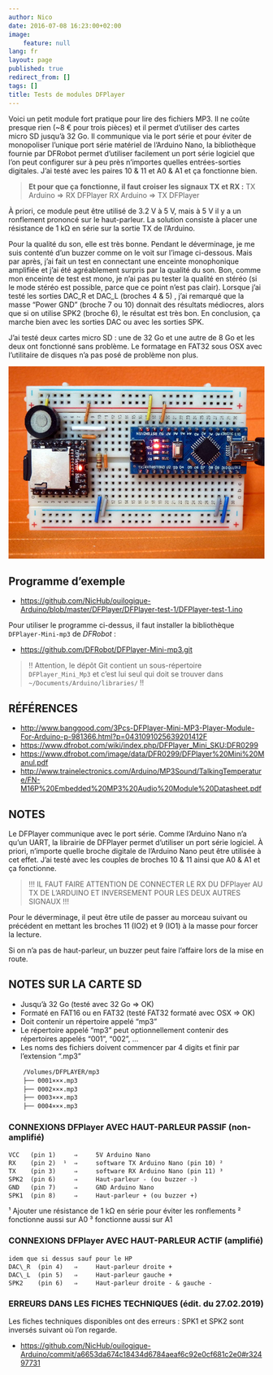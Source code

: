 ```yaml
---
author: Nico
date: 2016-07-08 16:23:00+02:00
image:
    feature: null
lang: fr
layout: page
published: true
redirect_from: []
tags: []
title: Tests de modules DFPlayer
---
```


Voici un petit module fort pratique pour lire des fichiers MP3.
Il ne coûte presque rien (~8 € pour trois pièces) et il permet d’utiliser des cartes micro SD jusqu’à 32 Go.
Il communique via le port série et pour éviter de monopoliser l’unique port série matériel de l’Arduino Nano, la bibliothèque fournie par DFRobot permet d’utiliser facilement un port série logiciel que l’on peut configurer sur à peu près n’importes quelles entrées-sorties digitales.
J’ai testé avec les paires 10 & 11 et A0 & A1 et ça fonctionne bien.

> **Et pour que ça fonctionne, il faut croiser les signaux TX et RX :**
> TX Arduino ⇒ RX DFPlayer
> RX Arduino ⇒ TX DFPlayer

À priori, ce module peut être utilisé de 3.2 V à 5 V, mais à 5 V il y a un ronflement prononcé sur le haut-parleur.
La solution consiste à placer une résistance de 1 kΩ en série sur la sortie TX de l’Arduino.

Pour la qualité du son, elle est très bonne.
Pendant le déverminage, je me suis contenté d’un buzzer comme on le voit sur l’image ci-dessous.
Mais par après, j’ai fait un test en connectant une enceinte monophonique amplifiée et j’ai été agréablement surpris par la qualité du son.
Bon, comme mon enceinte de test est mono, je n’ai pas pu tester la qualité en stéréo (si le mode stéréo est possible, parce que ce point n’est pas clair).
Lorsque j’ai testé les sorties DAC_R et DAC_L (broches 4 & 5) , j’ai remarqué que la masse “Power GND” (broche 7 ou 10) donnait des résultats médiocres, alors que si on utilise SPK2 (broche 6), le résultat est très bon.
En conclusion, ça marche bien avec les sorties DAC ou avec les sorties SPK.

J’ai testé deux cartes micro SD : une de 32 Go et une autre de 8 Go et les deux ont fonctionné sans problème.
Le formatage en FAT32 sous OSX avec l’utilitaire de disques n’a pas posé de problème non plus.

[![Test d’un module DFPlayer avec un Arduino nano][img_1]][img_1]

[img_1]: ../files/2016-07-08-tests_DFPlayer/images/2016-07-08-tests_DFPlayer_001_lowres.jpg

## Programme d’exemple

-   <https://github.com/NicHub/ouilogique-Arduino/blob/master/DFPlayer/DFPlayer-test-1/DFPlayer-test-1.ino>

Pour utiliser le programme ci-dessus, il faut installer la bibliothèque `DFPlayer-Mini-mp3` de *DFRobot* :

-   <https://github.com/DFRobot/DFPlayer-Mini-mp3.git>

> !! Attention, le dépôt Git contient un sous-répertoire `DFPlayer_Mini_Mp3` et c’est lui seul qui doit se trouver dans `~/Documents/Arduino/libraries/` !!

## RÉFÉRENCES

-   <http://www.banggood.com/3Pcs-DFPlayer-Mini-MP3-Player-Module-For-Arduino-p-981366.html?p=0431091025639201412F>
-   <https://www.dfrobot.com/wiki/index.php/DFPlayer_Mini_SKU:DFR0299>
-   <https://www.dfrobot.com/image/data/DFR0299/DFPlayer%20Mini%20Manul.pdf>
-   <http://www.trainelectronics.com/Arduino/MP3Sound/TalkingTemperature/FN-M16P%20Embedded%20MP3%20Audio%20Module%20Datasheet.pdf>

## NOTES

Le DFPlayer communique avec le port série.
Comme l’Arduino Nano n’a qu’un UART, la librairie de DFPlayer permet d’utiliser un port série logiciel.
À priori, n’importe quelle broche digitale de l’Arduino Nano peut être utilisée à cet effet.
J’ai testé avec les couples de broches 10 & 11 ainsi que A0 & A1 et ça fonctionne.

> !!! IL FAUT FAIRE ATTENTION DE CONNECTER LE RX DU DFPlayer AU TX DE L’ARDUINO ET INVERSEMENT POUR LES DEUX AUTRES SIGNAUX !!!

Pour le déverminage, il peut être utile de passer au morceau suivant ou précédent en mettant les broches 11 (IO2) et 9 (IO1) à la masse pour forcer la lecture.

Si on n’a pas de haut-parleur, un buzzer peut faire l’affaire lors de la mise en route.

## NOTES SUR LA CARTE SD

-   Jusqu’à 32 Go (testé avec 32 Go ⇒ OK)
-   Formaté en FAT16 ou en FAT32 (testé FAT32 formaté avec OSX ⇒ OK)
-   Doit contenir un répertoire appelé “mp3”
-   Le répertoire appelé “mp3” peut optionnellement contenir des répertoires appelés “001”, “002”, ...
-   Les noms des fichiers doivent commencer par 4 digits et finir par l’extension “.mp3”

```bash
	/Volumes/DFPLAYER/mp3
	├── 0001×××.mp3
	├── 0002×××.mp3
	├── 0003×××.mp3
	├── 0004×××.mp3
```

### CONNEXIONS DFPlayer AVEC HAUT-PARLEUR PASSIF (non-amplifié)

    VCC   (pin 1)     ⇒     5V Arduino Nano
    RX    (pin 2)  ¹  ⇒     software TX Arduino Nano (pin 10) ²
    TX    (pin 3)     ⇒     software RX Arduino Nano (pin 11) ³
    SPK2  (pin 6)     ⇒     Haut-parleur - (ou buzzer -)
    GND   (pin 7)     ⇒     GND Arduino Nano
    SPK1  (pin 8)     ⇒     Haut-parleur + (ou buzzer +)

¹ Ajouter une résistance de 1 kΩ en série pour éviter les ronflements
² fonctionne aussi sur A0
³ fonctionne aussi sur A1

### CONNEXIONS DFPlayer AVEC HAUT-PARLEUR ACTIF (amplifié)

    idem que si dessus sauf pour le HP
    DAC\_R  (pin 4)   ⇒     Haut-parleur droite +
    DAC\_L  (pin 5)   ⇒     Haut-parleur gauche +
    SPK2    (pin 6)   ⇒     Haut-parleur droite - & gauche -

### ERREURS DANS LES FICHES TECHNIQUES (édit. du 27.02.2019)

Les fiches techniques disponibles ont des erreurs :
SPK1 et SPK2 sont inversés suivant où l’on regarde.

-   <https://github.com/NicHub/ouilogique-Arduino/commit/a6653da674c18434d6784aeaf6c92e0cf681c2e0#r32497731>
